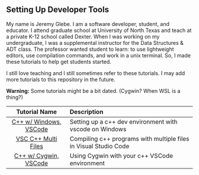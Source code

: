 ## Setting Up Developer Tools
My name is Jeremy Glebe. I am a software developer, student, and educator. I attend graduate school at University of North Texas and teach at a private K-12 school called Dexter.
When I was working on my undergraduate, I was a supplemental instructor for the Data Structures & ADT class. The professor wanted student to learn: to use lightweight editors, use compilation commands, and work in a unix terminal. So, I made these tutorials to help get students started.

I still love teaching and I still sometimes refer to these tutorials. I may add more tutorials to this repository in the future.

**Warning:** Some tutorials might be a bit dated. (Cygwin? When WSL is a thing?)

|    Tutorial Name     | Description                                        |
|:--------------------:|:-------------------------------------------------- |
| [C++ w/ Windows, VSCode](/dev_tool_tutorials/win_vsc/) | Setting up a c++ dev environment with vscode on Windows |
| [VSC C++ Multi Files](/dev_tool_tutorials/vsc_mf/) | Compiling c++ programs with multiple files in Visual Studio Code |
| [C++ w/ Cygwin, VSCode](/dev_tool_tutorials/cyg_vsc/) | Using Cygwin with your c++ VSCode environment |
